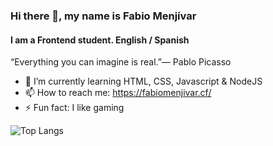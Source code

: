 ### Hi there 👋, my name is Fabio Menjívar
#### I am a Frontend student. English / Spanish
“Everything you can imagine is real.”― Pablo Picasso

- 🌱 I’m currently learning HTML, CSS, Javascript & NodeJS
- 📫 How to reach me: https://fabiomenjivar.cf/
- ⚡ Fun fact: I like gaming 

![Top Langs](https://github-readme-stats.vercel.app/api/top-langs/?username=Lawkmur&layout=compact)
